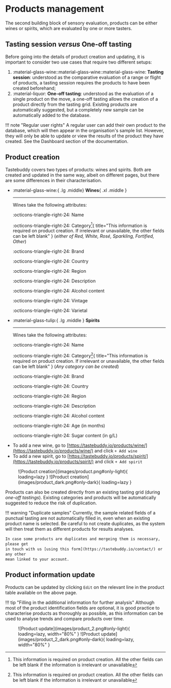 # Products management

The second building block of sensory evaluation, products can be either wines or
spirits, which are evaluated by one or more tasters.

## Tasting session _versus_ One-off tasting

Before going into the details of product creation and updating, it is important
to consider two use cases that require two different setups:

1. :material-glass-wine::material-glass-wine::material-glass-wine: **Tasting session**: understood as the comparative evaluation of a range or
   flight of products, a tasting session requires the products to have been
   created beforehand;
2. :material-liquor: **One-off tasting**: understood as the evaluation of a single product on the
   move, a one-off tasting allows the creation of a product directly from the
   tasting grid. Existing products are automatically suggested, but a completely
   new sample can be automatically added to the database.

!!! note "Regular user rights"
    A regular user can add their own product to the database, which will then appear
    in the organisation's sample list. However, they will only be able to update or
    view the results of the product they have created. See the Dashboard section of
    the documentation.

## Product creation

Tastebuddy covers two types of products: wines and spirits. Both are created and
updated in the same way, albeit on different pages, but there are some
differences in their characterisation.

<div class="grid cards" markdown>

-   :material-glass-wine:{ .lg .middle} __Wines__{ .xl .middle }

    ---

    Wines take the following attributes:
    
    :octicons-triangle-right-24: Name

    :octicons-triangle-right-24: Category[^1]{ title="This information is required on product creation. If irrelevant or unavailable, the other fields can be left blank" } (_either of Red, White, Rosé, Sparkling, Fortified, Other_)

    :octicons-triangle-right-24: Brand

    :octicons-triangle-right-24: Country

    :octicons-triangle-right-24: Region

    :octicons-triangle-right-24: Description

    :octicons-triangle-right-24: Alcohol content

    :octicons-triangle-right-24: Vintage

    :octicons-triangle-right-24: Varietal

-   :material-glass-tulip:{ .lg .middle } __Spirits__

    ---

    Wines take the following attributes:
    
    :octicons-triangle-right-24: Name

    :octicons-triangle-right-24: Category[^1]{ title="This information is required on product creation. If irrelevant or unavailable, the other fields can be left blank" } (_Any category can be created_)

    :octicons-triangle-right-24: Brand

    :octicons-triangle-right-24: Country

    :octicons-triangle-right-24: Region

    :octicons-triangle-right-24: Description

    :octicons-triangle-right-24: Alcohol content

    :octicons-triangle-right-24: Age (in months)

    :octicons-triangle-right-24: Sugar content (in g/L)

</div>


[^1]:
    This information is required on product creation. All the other fields can
    be left blank if the information is irrelevant or unavailable

- To add a new wine, go to [https://tastebuddy.io/products/wine/](https://tastebuddy.io/products/wine/) and click `+ Add wine`
- To add a new spirit, go to [https://tastebuddy.io/products/spirit/](https://tastebuddy.io/products/spirit/) and click `+ Add spirit`

<figure markdown="span">
![Product creation](images/product.png#only-light){ loading=lazy }
![Product creation](images/product_dark.png#only-dark){ loading=lazy }
</figure>

Products can also be created directly from an existing tasting grid (during
_one-off tastings_). Existing categories and products will be automatically
suggested to reduce the risk of duplication.

!!! warning "Duplicate samples"
    Currently, the sample related fields of a punctual tasting are not
    automatically filled in, even when an existing product name is selected. Be
    careful to not create duplicates, as the system will then treat them as
    different products for results analyses.

    In case some products are duplicates and mergeing them is necessary, please get
    in touch with us [using this form](https://tastebuddy.io/contact/) or any other
    mean linked to your account.

## Product information update

Products can be updated by clicking `Edit` on the relevant line in the product
table available on the above page.

!!! tip "Filling in the additional information for further analysis"
    Although most of the product identification fields are optional, it is good
    practice to characterise products as thoroughly as possible, as this information
    can be used to analyse trends and compare products over time.

<figure markdown="span">
![Product update](images/product_2.png#only-light){ loading=lazy, width="80%" }
![Product update](images/product_2_dark.png#only-dark){ loading=lazy, width="80%" }
</figure>

